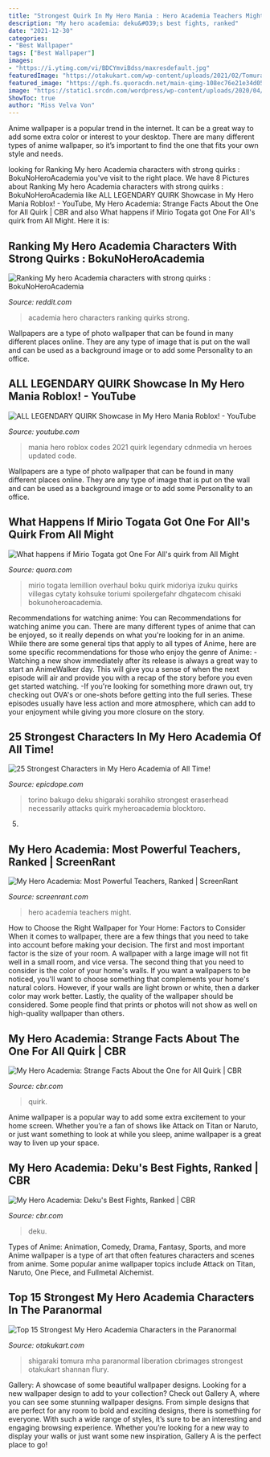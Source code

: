 ```yaml
---
title: "Strongest Quirk In My Hero Mania : Hero Academia Teachers Might"
description: "My hero academia: deku&#039;s best fights, ranked"
date: "2021-12-30"
categories:
- "Best Wallpaper"
tags: ["Best Wallpaper"]
images:
- "https://i.ytimg.com/vi/BDCYmviBdss/maxresdefault.jpg"
featuredImage: "https://otakukart.com/wp-content/uploads/2021/02/Tomura-Shigaraki-e1612379670838.jpg"
featured_image: "https://qph.fs.quoracdn.net/main-qimg-108ec76e21e34d0529f5f0e68854b0ce"
image: "https://static1.srcdn.com/wordpress/wp-content/uploads/2020/04/pjimage-9.jpg"
ShowToc: true
author: "Miss Velva Von"
---
```



Anime wallpaper is a popular trend in the internet. It can be a great way to add some extra color or interest to your desktop. There are many different types of anime wallpaper, so it’s important to find the one that fits your own style and needs.

	

		
looking for Ranking My hero Academia characters with strong quirks : BokuNoHeroAcademia you've visit to the right place. We have 8 Pictures about Ranking My hero Academia characters with strong quirks : BokuNoHeroAcademia like ALL LEGENDARY QUIRK Showcase in My Hero Mania Roblox! - YouTube, My Hero Academia: Strange Facts About the One for All Quirk | CBR and also What happens if Mirio Togata got One For All&#039;s quirk from All Might. Here it is:
		
    
## Ranking My Hero Academia Characters With Strong Quirks : BokuNoHeroAcademia

<img loading=lazy src="https://preview.redd.it/rnxg1iypdvl21.png?auto=webp&amp;s=1857e6af7f474e0c7e30eeed09ce3b0d41ee7008" onerror="this.onerror=null;this.src='https://tse3.mm.bing.net/th?id=OIP.pvkMp2cje6Qr4gWSOgmEbAHaFI&amp;pid=15.1';" alt="Ranking My hero Academia characters with strong quirks : BokuNoHeroAcademia">

_Source: reddit.com_

>academia hero characters ranking quirks strong. 

	



Wallpapers are a type of photo wallpaper that can be found in many different places online. They are any type of image that is put on the wall and can be used as a background image or to add some Personality to an office.

    
## ALL LEGENDARY QUIRK Showcase In My Hero Mania Roblox! - YouTube

<img loading=lazy src="https://i.ytimg.com/vi/BDCYmviBdss/maxresdefault.jpg" onerror="this.onerror=null;this.src='https://tse4.mm.bing.net/th?id=OIP.rJFjUwafcTVdZBxpXIERawHaEK&amp;pid=15.1';" alt="ALL LEGENDARY QUIRK Showcase in My Hero Mania Roblox! - YouTube">

_Source: youtube.com_

>mania hero roblox codes 2021 quirk legendary cdnmedia vn heroes updated code. 

	



Wallpapers are a type of photo wallpaper that can be found in many different places online. They are any type of image that is put on the wall and can be used as a background image or to add some Personality to an office.

    
## What Happens If Mirio Togata Got One For All&#039;s Quirk From All Might

<img loading=lazy src="https://qph.fs.quoracdn.net/main-qimg-108ec76e21e34d0529f5f0e68854b0ce" onerror="this.onerror=null;this.src='https://tse1.mm.bing.net/th?id=OIP.EI7HbiHjTQUp9fDmiFSwzgAAAA&amp;pid=15.1';" alt="What happens if Mirio Togata got One For All&#039;s quirk from All Might">

_Source: quora.com_

>mirio togata lemillion overhaul boku quirk midoriya izuku quirks villegas cytaty kohsuke toriumi spoilergefahr dhgatecom chisaki bokunoheroacademia. 

	

Recommendations for watching anime: You can
Recommendations for watching anime you can. There are many different types of anime that can be enjoyed, so it really depends on what you're looking for in an anime. While there are some general tips that apply to all types of Anime, here are some specific recommendations for those who enjoy the genre of Anime: 
-Watching a new show immediately after its release is always a great way to start an AnimeWalker day. This will give you a sense of when the next episode will air and provide you with a recap of the story before you even get started watching. 
-If you're looking for something more drawn out, try checking out OVA's or one-shots before getting into the full series. These episodes usually have less action and more atmosphere, which can add to your enjoyment while giving you more closure on the story.

    
## 25 Strongest Characters In My Hero Academia Of All Time!

<img loading=lazy src="https://www.epicdope.com/wp-content/uploads/2020/09/Gran-Torino.jpg" onerror="this.onerror=null;this.src='https://tse1.mm.bing.net/th?id=OIP.ASmaSQx7tvUaF4cWWudjtgHaEK&amp;pid=15.1';" alt="25 Strongest Characters in My Hero Academia of All Time!">

_Source: epicdope.com_

>torino bakugo deku shigaraki sorahiko strongest eraserhead necessarily attacks quirk myheroacademia blocktoro. 

	

5.

    
## My Hero Academia: Most Powerful Teachers, Ranked | ScreenRant

<img loading=lazy src="https://static1.srcdn.com/wordpress/wp-content/uploads/2020/04/pjimage-9.jpg" onerror="this.onerror=null;this.src='https://tse4.mm.bing.net/th?id=OIP.EI81x3ApvbjLDm8F8nkbAQHaD5&amp;pid=15.1';" alt="My Hero Academia: Most Powerful Teachers, Ranked | ScreenRant">

_Source: screenrant.com_

>hero academia teachers might. 

	

How to Choose the Right Wallpaper for Your Home: Factors to Consider
When it comes to wallpaper, there are a few things that you need to take into account before making your decision. The first and most important factor is the size of your room. A wallpaper with a large image will not fit well in a small room, and vice versa. 
The second thing that you need to consider is the color of your home's walls. If you want a wallpapers to be noticed, you'll want to choose something that complements your home's natural colors. However, if your walls are light brown or white, then a darker color may work better. 
Lastly, the quality of the wallpaper should be considered. Some people find that prints or photos will not show as well on high-quality wallpaper than others.

    
## My Hero Academia: Strange Facts About The One For All Quirk | CBR

<img loading=lazy src="https://static1.cbrimages.com/wordpress/wp-content/uploads/2020/10/one-for-all.jpg" onerror="this.onerror=null;this.src='https://tse2.mm.bing.net/th?id=OIP.lE92pOfB4-314FiTZGSJAgHaDt&amp;pid=15.1';" alt="My Hero Academia: Strange Facts About the One for All Quirk | CBR">

_Source: cbr.com_

>quirk. 

	

Anime wallpaper is a popular way to add some extra excitement to your home screen. Whether you’re a fan of shows like Attack on Titan or Naruto, or just want something to look at while you sleep, anime wallpaper is a great way to liven up your space.

    
## My Hero Academia: Deku&#039;s Best Fights, Ranked | CBR

<img loading=lazy src="https://static0.cbrimages.com/wordpress/wp-content/uploads/2019/09/Todoroki-Vs-Deku.jpg" onerror="this.onerror=null;this.src='https://tse3.mm.bing.net/th?id=OIP.R6UYVp1NmRR8S-92nYZ7FgHaDt&amp;pid=15.1';" alt="My Hero Academia: Deku&#039;s Best Fights, Ranked | CBR">

_Source: cbr.com_

>deku. 

	

Types of Anime: Animation, Comedy, Drama, Fantasy, Sports, and more
Anime wallpaper is a type of art that often features characters and scenes from anime. Some popular anime wallpaper topics include Attack on Titan, Naruto, One Piece, and Fullmetal Alchemist.

    
## Top 15 Strongest My Hero Academia Characters In The Paranormal

<img loading=lazy src="https://otakukart.com/wp-content/uploads/2021/02/Tomura-Shigaraki-e1612379670838.jpg" onerror="this.onerror=null;this.src='https://tse4.mm.bing.net/th?id=OIP.eGcv30g1EICBgHmecX3BCQHaD7&amp;pid=15.1';" alt="Top 15 Strongest My Hero Academia Characters in the Paranormal">

_Source: otakukart.com_

>shigaraki tomura mha paranormal liberation cbrimages strongest otakukart shannan flury. 

	

Gallery: A showcase of some beautiful wallpaper designs.
Looking for a new wallpaper design to add to your collection? Check out Gallery A, where you can see some stunning wallpaper designs. From simple designs that are perfect for any room to bold and exciting designs, there is something for everyone. With such a wide range of styles, it’s sure to be an interesting and engaging browsing experience. Whether you’re looking for a new way to display your walls or just want some new inspiration, Gallery A is the perfect place to go!





	
	
